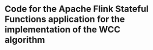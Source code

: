 # Code for the Apache Flink Stateful Functions application for the implementation of the WCC algorithm
